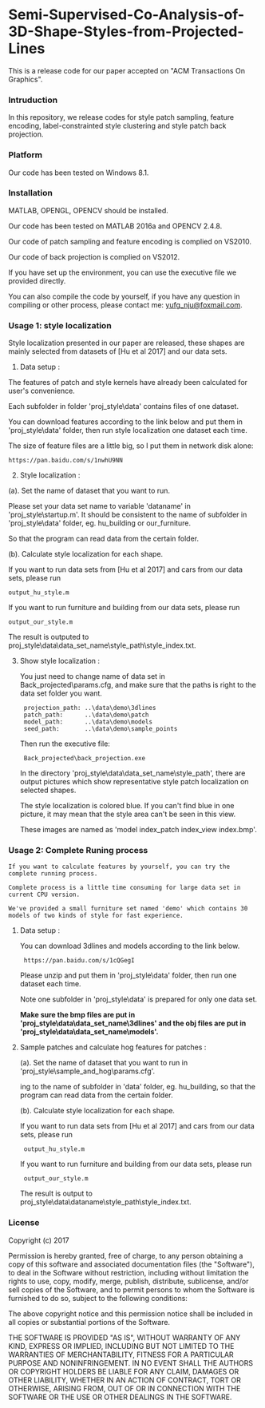 # Semi-Supervised-Co-Analysis-of-3D-Shape-Styles-from-Projected-Lines
This is a release code for our paper accepted on "ACM Transactions On Graphics".

### Intruduction

In this repository, we release codes for style patch sampling, feature encoding, label-constrainted style clustering and style patch back projection.

### Platform

Our code has been tested on Windows 8.1.

### Installation

MATLAB, OPENGL, OPENCV should be installed.

Our code has been tested on MATLAB 2016a and OPENCV 2.4.8.

Our code of patch sampling and feature encoding is complied on VS2010.

Our code of back projection is complied on VS2012.

If you have set up the environment, you can use the executive file we provided directly.

You can also compile the code by yourself, if you have any question in compiling or other process, please contact me: yufg_nju@foxmail.com.

### Usage 1: style localization

Style localization presented in our paper are released, these shapes are mainly selected from datasets of [Hu et al 2017] and our data sets.

1. Data setup :

The features of patch and style kernels have already been calculated for user's convenience. 

Each subfolder in folder 'proj_style\data' contains files of one dataset. 

You can download features according to the link below and put them in 'proj_style\data' folder, then run style localization one dataset each time.

The size of feature files are a little big, so I put them in network disk alone:
```
https://pan.baidu.com/s/1nwhU9NN
```

2. Style localization :
	
(a). Set the name of dataset that you want to run. 

Please set your data set name to variable 'dataname' in 'proj_style\startup.m'. It should be consistent to the name of subfolder in 'proj_style\data' folder, eg. hu_building or our_furniture. 

So that the program can read data from the certain folder.

(b). Calculate style localization for each shape.

If you want to run data sets from [Hu et al 2017] and cars from our data sets, please run 
```
output_hu_style.m
```
If you want to run furniture and building from our data sets, please run 
```
output_our_style.m
```
The result is outputed to proj_style\data\data_set_name\style_path\style_index.txt.

3. Show style localization :
	
	You just need to change name of data set in Back_projected\params.cfg, and make sure that the paths is right to the data set folder you want. 

		projection_path: ..\data\demo\3dlines
		patch_path:      ..\data\demo\patch
		model_path:      ..\data\demo\models
		seed_path:       ..\data\demo\sample_points

	Then run the executive file:

		Back_projected\back_projection.exe

	In the directory 'proj_style\data\data_set_name\style_path', there are output pictures which show representative style patch localization on selected shapes. 

	The style localization is colored blue. If you can't find blue in one picture, it may mean that the style area can't be seen in this view.

	These images are named as 'model index\_patch index\_view index.bmp'.

### Usage 2: Complete Runing process

	If you want to calculate features by yourself, you can try the complete running process.
	
	Complete process is a little time consuming for large data set in current CPU version. 
	
	We've provided a small furniture set named 'demo' which contains 30 models of two kinds of style for fast experience.

1. Data setup :

	You can download 3dlines and models according to the link below.
	  
		https://pan.baidu.com/s/1cQGegI
	
	Please unzip and put them in 'proj_style\data' folder, then run one dataset each time.
	
	Note one subfolder in 'proj_style\data' is prepared for only one data set. 
	
	**Make sure the bmp files are put in 'proj_style\data\data_set_name\3dlines' and the obj files are put in 'proj_style\data\data_set_name\models'.**
	
2. Sample patches and calculate hog features for patches :
	
   (a). Set the name of dataset that you want to run in 'proj_style\sample_and_hog\params.cfg'. 

   ing to the name of subfolder in 'data' folder, eg. hu_building, so that the program can read data from the certain folder.
   
   (b). Calculate style localization for each shape.

   If you want to run data sets from [Hu et al 2017] and cars from our data sets, please run 
     
        output_hu_style.m
  
   If you want to run furniture and building from our data sets, please run 
     
        output_our_style.m
		
   The result is output to proj_style\data\dataname\style_path\style_index.txt.
   
### License

Copyright (c) 2017

Permission is hereby granted, free of charge, to any person obtaining a copy
of this software and associated documentation files (the "Software"), to deal
in the Software without restriction, including without limitation the rights
to use, copy, modify, merge, publish, distribute, sublicense, and/or sell
copies of the Software, and to permit persons to whom the Software is
furnished to do so, subject to the following conditions:

The above copyright notice and this permission notice shall be included in all
copies or substantial portions of the Software.

THE SOFTWARE IS PROVIDED "AS IS", WITHOUT WARRANTY OF ANY KIND, EXPRESS OR
IMPLIED, INCLUDING BUT NOT LIMITED TO THE WARRANTIES OF MERCHANTABILITY,
FITNESS FOR A PARTICULAR PURPOSE AND NONINFRINGEMENT. IN NO EVENT SHALL THE
AUTHORS OR COPYRIGHT HOLDERS BE LIABLE FOR ANY CLAIM, DAMAGES OR OTHER
LIABILITY, WHETHER IN AN ACTION OF CONTRACT, TORT OR OTHERWISE, ARISING FROM,
OUT OF OR IN CONNECTION WITH THE SOFTWARE OR THE USE OR OTHER DEALINGS IN THE
SOFTWARE.
